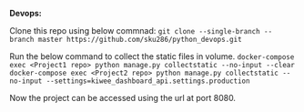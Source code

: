 **Devops:**

Clone this repo using below commnad:
`git clone --single-branch --branch master https://github.com/sku286/python_devops.git`


Run the below command to collect the static files in volume.
`docker-compose exec <Project1 repo> python manage.py collectstatic --no-input --clear`
`docker-compose exec <Project2 repo> python manage.py collectstatic --no-input --settings=kiwee_dashboard_api.settings.production`

Now the project can be accessed using the url at port 8080.



